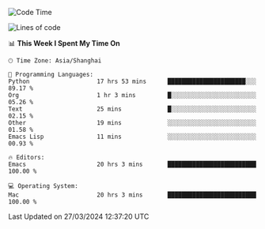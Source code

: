 <!--START_SECTION:waka-->
![Code Time](http://img.shields.io/badge/Code%20Time-1%2C881%20hrs%2032%20mins-blue)

![Lines of code](https://img.shields.io/badge/From%20Hello%20World%20I%27ve%20Written-291.7%20thousand%20lines%20of%20code-blue)

📊 **This Week I Spent My Time On** 

```text
🕑︎ Time Zone: Asia/Shanghai

💬 Programming Languages: 
Python                   17 hrs 53 mins      ██████████████████████░░░   89.17 % 
Org                      1 hr 3 mins         █░░░░░░░░░░░░░░░░░░░░░░░░   05.26 % 
Text                     25 mins             █░░░░░░░░░░░░░░░░░░░░░░░░   02.15 % 
Other                    19 mins             ░░░░░░░░░░░░░░░░░░░░░░░░░   01.58 % 
Emacs Lisp               11 mins             ░░░░░░░░░░░░░░░░░░░░░░░░░   00.93 % 

🔥 Editors: 
Emacs                    20 hrs 3 mins       █████████████████████████   100.00 % 

💻 Operating System: 
Mac                      20 hrs 3 mins       █████████████████████████   100.00 % 
```


 Last Updated on 27/03/2024 12:37:20 UTC
<!--END_SECTION:waka-->
